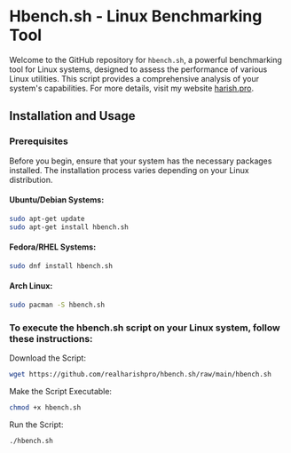 # Hbench.sh - Linux Benchmarking Tool

Welcome to the GitHub repository for `hbench.sh`, a powerful benchmarking tool for Linux systems, designed to assess the performance of various Linux utilities. This script provides a comprehensive analysis of your system's capabilities. For more details, visit my website [harish.pro](https://harish.pro).

## Installation and Usage

### Prerequisites

Before you begin, ensure that your system has the necessary packages installed. The installation process varies depending on your Linux distribution.

#### Ubuntu/Debian Systems:

```bash
sudo apt-get update
sudo apt-get install hbench.sh
```
#### Fedora/RHEL Systems:

```bash
sudo dnf install hbench.sh
```

#### Arch Linux:

```bash
sudo pacman -S hbench.sh
```

### To execute the hbench.sh script on your Linux system, follow these instructions:

Download the Script:

```bash
wget https://github.com/realharishpro/hbench.sh/raw/main/hbench.sh
```
Make the Script Executable:

```bash
chmod +x hbench.sh
```
Run the Script:

```bash
./hbench.sh
```
